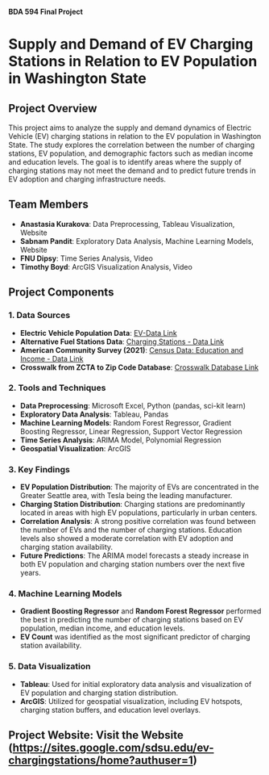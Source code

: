 **BDA 594 Final Project**

# Supply and Demand of EV Charging Stations in Relation to EV Population in Washington State

## Project Overview

This project aims to analyze the supply and demand dynamics of Electric Vehicle (EV) charging stations in relation to the EV population in Washington State. The study explores the correlation between the number of charging stations, EV population, and demographic factors such as median income and education levels. The goal is to identify areas where the supply of charging stations may not meet the demand and to predict future trends in EV adoption and charging infrastructure needs.

## Team Members

- **Anastasia Kurakova**: Data Preprocessing, Tableau Visualization, Website
- **Sabnam Pandit**: Exploratory Data Analysis, Machine Learning Models, Website
- **FNU Dipsy**: Time Series Analysis, Video
- **Timothy Boyd**: ArcGIS Visualization Analysis, Video

## Project Components

### 1. Data Sources
- **Electric Vehicle Population Data**: [EV-Data Link](https://example.com/ev-data)
- **Alternative Fuel Stations Data**: [Charging Stations - Data Link](https://example.com/charging-stations)
- **American Community Survey (2021)**: [Census Data: Education and Income - Data Link](https://example.com/census-data)
- **Crosswalk from ZCTA to Zip Code Database**: [Crosswalk Database Link](https://example.com/crosswalk-database)

### 2. Tools and Techniques
- **Data Preprocessing**: Microsoft Excel, Python (pandas, sci-kit learn)
- **Exploratory Data Analysis**: Tableau, Pandas
- **Machine Learning Models**: Random Forest Regressor, Gradient Boosting Regressor, Linear Regression, Support Vector Regression
- **Time Series Analysis**: ARIMA Model, Polynomial Regression
- **Geospatial Visualization**: ArcGIS

### 3. Key Findings
- **EV Population Distribution**: The majority of EVs are concentrated in the Greater Seattle area, with Tesla being the leading manufacturer.
- **Charging Station Distribution**: Charging stations are predominantly located in areas with high EV populations, particularly in urban centers.
- **Correlation Analysis**: A strong positive correlation was found between the number of EVs and the number of charging stations. Education levels also showed a moderate correlation with EV adoption and charging station availability.
- **Future Predictions**: The ARIMA model forecasts a steady increase in both EV population and charging station numbers over the next five years.

### 4. Machine Learning Models
- **Gradient Boosting Regressor** and **Random Forest Regressor** performed the best in predicting the number of charging stations based on EV population, median income, and education levels.
- **EV Count** was identified as the most significant predictor of charging station availability.

### 5. Data Visualization
- **Tableau**: Used for initial exploratory data analysis and visualization of EV population and charging station distribution.
- **ArcGIS**: Utilized for geospatial visualization, including EV hotspots, charging station buffers, and education level overlays.

## Project Website: Visit the Website (https://sites.google.com/sdsu.edu/ev-chargingstations/home?authuser=1)

